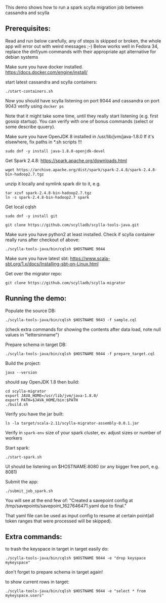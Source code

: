 This demo shows how to run a spark scylla migration job between cassandra and scylla

Prerequisites:
---------------
Read and run below carefully, any of steps is skipped or broken, the whole app will error out with weird messages ;-)
Below works well in Fedora 34, replace the dnf/yum commands with their appropriate apt alternative for debian systems

Make sure you have docker installed.
https://docs.docker.com/engine/install/

start latest cassandra and scylla containers:
```
./start-containers.sh
```

Now you should have scylla listening on port 9044
and cassandra on port 9043
verify using `docker ps`

Note that it might take some time, until they really start listening (e.g. first gossip startup).
You can verify with one of bonus commands (select or some describe quuery).

Make sure you have OpenJDK 8 installed in /usr/lib/jvm/java-1.8.0
If it's elsewhere, fix paths in *.sh scripts !!!

```
sudo dnf -y install java-1.8.0-openjdk-devel
```

Get Spark 2.4.8:
https://spark.apache.org/downloads.html

```
wget https://archive.apache.org/dist/spark/spark-2.4.8/spark-2.4.8-bin-hadoop2.7.tgz
```

unzip it locally and symlink spark dir to it, e.g.

```
tar xzvf spark-2.4.8-bin-hadoop2.7.tgz
ln -s spark-2.4.8-bin-hadoop2.7 spark
```

Get local cqlsh

```
sudo dnf -y install git

git clone https://github.com/scylladb/scylla-tools-java.git

```

Make sure you have python2 at least installed.
Check if scylla container really runs after checkout of above:

```
./scylla-tools-java/bin/cqlsh $HOSTNAME 9044
```

Make sure you have latest sbt:
https://www.scala-sbt.org/1.x/docs/Installing-sbt-on-Linux.html

Get over the migrator repo:
```
git clone https://github.com/scylladb/scylla-migrator
```

Running the demo:
-----------------

Populate the source DB:

```
./scylla-tools-java/bin/cqlsh $HOSTNAME 9043 -f sample.cql
```
(check extra commands for showing the contents after data load, note null values in "lettersinname")

Prepare schema in target DB:
```
./scylla-tools-java/bin/cqlsh $HOSTNAME 9044 -f prepare_target.cql
```

Build the project:

```
java --version
```

should say OpenJDK 1.8
then build:

```
cd scylla-migrator
export JAVA_HOME=/usr/lib/jvm/java-1.8.0/
export PATH=$JAVA_HOME/bin:$PATH
./build.sh
```

Verify you have the jar built:
```
ls -la target/scala-2.11/scylla-migrator-assembly-0.0.1.jar
```

Verify in `spark-env` size of your spark cluster,
ev. adjust sizes or number of workers

Start spark:

```
./start-spark.sh
```

UI should be listening on $HOSTNAME:8080
(or any bigger free port, e.g. 8081)

Submit the app:

```
./submit_job_spark.sh
```

You will see at the end few of:
"Created a savepoint config at /tmp/savepoints/savepoint_1627646471.yaml due to final."

That yaml file can be used as input config to resume at certain point(all token ranges
that were processed will be skipped).


Extra commands:
---------------

to trash the keyspace in target in target easily do:
```
./scylla-tools-java/bin/cqlsh $HOSTNAME 9044 -e "drop keyspace mykeyspace"
```
don't forget to prepare schema in target again!


to show current rows in target:
```
./scylla-tools-java/bin/cqlsh $HOSTNAME 9044 -e "select * from mykeyspace.users"
```

